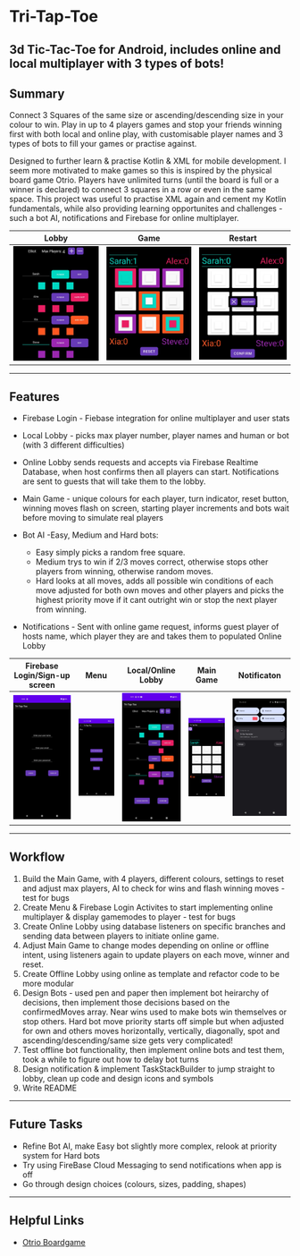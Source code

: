# Tri-Tap-Toe
 3d Tic-Tac-Toe for Android, includes online and local multiplayer with 3 types of bots!
 ---
 
 ## Summary
 Connect 3 Squares of the same size or ascending/descending size in your colour to win. Play in up to 4 players games and stop your friends winning first with both local and online play, with customisable player names and 3 types of bots to fill your games or practise against.
 
 Designed to further learn & practise Kotlin & XML for mobile development. I seem more motivated to make games so this is inspired by the physical board game Otrio. Players have unlimited turns (until the board is full or a winner is declared) to connect 3 squares in a row or even in the same space.
 This project was useful to practise XML again and cement my Kotlin fundamentals, while also providing learning opportunites and challenges - such a bot AI, notifications and Firebase for online multiplayer.
 
| **Lobby** | **Game** | **Restart** |
| ---| ---| ---|
| <img src="https://github.com/Kovah101/Kovah101/blob/main/T-T-T%20Screenshots/Lobby%20Cutdown.png" width="260"> | <img src="https://github.com/Kovah101/Kovah101/blob/main/T-T-T%20Screenshots/Game%20Cutdown.png" width="260"> | <img src="https://github.com/Kovah101/Kovah101/blob/main/T-T-T%20Screenshots/Restart%20Cutdown.png" width="260"> |

---
 
 ## Features

 * Firebase Login - Fiebase integration for online multiplayer and user stats
 
 * Local Lobby - picks max player number, player names and human or bot (with 3 different difficulties)


 *  Online Lobby sends requests and accepts via Firebase Realtime Database, when host confirms then all players can start. Notifications are sent to guests that will take them to the lobby. 


 * Main Game - unique colours for each player, turn indicator, reset button, winning moves flash on screen, starting player increments and bots wait before moving to simulate real players


 * Bot AI -Easy, Medium and Hard bots:
   - Easy simply picks a random free square. 
   - Medium trys to win if 2/3 moves correct, otherwise stops other players from winning, otherwise random moves. 
   - Hard looks at all moves, adds all possible win conditions of each move adjusted for both own moves and other players and picks the highest priority move if it cant outright win or stop the next player from winning.

 * Notifications - Sent with online game request, informs guest player of hosts name, which player they are and takes them to populated Online Lobby 

| Firebase Login/Sign-up screen | Menu | Local/Online Lobby | Main Game | Notificaton |
 | --- | --- | --- | --- | --- |
 |<img src="https://github.com/Kovah101/Kovah101/blob/main/T-T-T%20Screenshots/T-T-T%20Login%201.jpeg" width="250"> | <img src="https://github.com/Kovah101/Kovah101/blob/main/T-T-T%20Screenshots/T-T-T%20Menu.jpeg" width="250"> | <img src="https://github.com/Kovah101/Kovah101/blob/main/T-T-T%20Screenshots/T-T-T%20%20Lobby%201.jpeg" width="250"> | <img src="https://github.com/Kovah101/Kovah101/blob/main/T-T-T%20Screenshots/T-T-T%20Start%20Game.jpeg" width="250"> | <img src="https://github.com/Kovah101/Kovah101/blob/main/T-T-T%20Screenshots/T-T-T%20Notification.jpeg" width="250">
 
 ---
 
 ## Workflow
 1. Build the Main Game, with 4 players, different colours, settings to reset and adjust max players, AI to check for wins and flash winning moves - test for bugs
 2. Create Menu & Firebase Login Activites to start implementing online multiplayer & display gamemodes to player - test for bugs
 3. Create Online Lobby using database listeners on specific branches and sending data between players to initiate online game.
 4. Adjust Main Game to change modes depending on online or offline intent, using listeners again to update players on each move, winner and reset.
 5. Create Offline Lobby using online as template and refactor code to be more modular
 6. Design Bots - used pen and paper then implement bot heirarchy of decisions, then implement those decisions based on the confirmedMoves array. Near wins used to make bots win themselves or stop others. Hard bot move priority starts off simple but when adjusted for own and others moves horizontally, vertically, diagonally, spot and ascending/descending/same size gets very complicated!
 7. Test offline bot functionality, then implement online bots and test them, took a while to figure out how to delay bot turns
 8. Design notification & implement TaskStackBuilder to jump straight to lobby, clean up code and design icons and symbols
 9. Write README

---
 
 ## Future Tasks
 * Refine Bot AI, make Easy bot slightly more complex, relook at priority system for Hard bots
 * Try using FireBase Cloud Messaging to send notifications when app is off
 * Go through design choices (colours, sizes, padding, shapes) 

---
 
 ## Helpful Links
 * [Otrio Boardgame](https://boardgamegeek.com/boardgame/188465/otrio)
